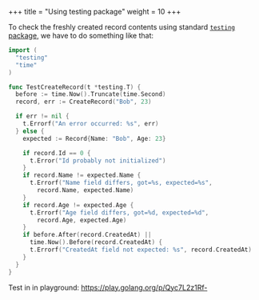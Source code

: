 +++
title = "Using testing package"
weight = 10
+++

To check the freshly created record contents using standard
[`testing` package](https://golang.org/pkg/testing/), we have to do
something like that:

```go
import (
  "testing"
  "time"
)

func TestCreateRecord(t *testing.T) {
  before := time.Now().Truncate(time.Second)
  record, err := CreateRecord("Bob", 23)

  if err != nil {
    t.Errorf("An error occurred: %s", err)
  } else {
    expected := Record{Name: "Bob", Age: 23}

    if record.Id == 0 {
      t.Error("Id probably not initialized")
    }
    if record.Name != expected.Name {
      t.Errorf("Name field differs, got=%s, expected=%s",
        record.Name, expected.Name)
    }
    if record.Age != expected.Age {
      t.Errorf("Age field differs, got=%d, expected=%d",
        record.Age, expected.Age)
    }
    if before.After(record.CreatedAt) ||
      time.Now().Before(record.CreatedAt) {
      t.Errorf("CreatedAt field not expected: %s", record.CreatedAt)
    }
  }
}
```

Test in in playground: https://play.golang.org/p/Qyc7L2z1Rf-
